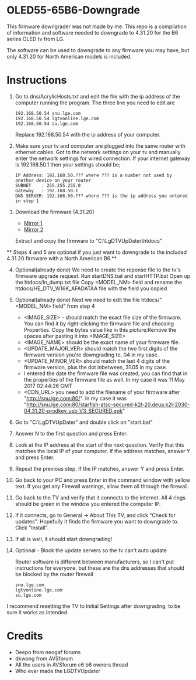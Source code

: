 # OLED55-65B6-Downgrade
This firmware downgrader was not made by me. This repo is a compilation of information and software needed to downgrade to 4.31.20 for the B6 series OLED tv from LG.

The software can be used to downgrade to any firmware you may have, but only 4.31.20 for North American models is included.

# Instructions

1. Go to dns/AcrylicHosts.txt and edit the file with the ip address of the computer running the program. 
   The three line you need to edit are
   ```
   192.168.50.54 snu.lge.com
   192.168.50.54 lgtvonline.lge.com
   192.168.50.54 su.lge.com 
   ```
   Replace 192.168.50.54 with the ip address of your computer.
2. Make sure your tv and computer are plugged into the same router with ethernet cables.
   Got to the network settings on your tv and manually enter the network settings for wired connection.
   If your internet gateway is 192.168.50.1 then your settings should be;
   ```
   IP Address: 192.168.50.??? where ??? is a number not used by another device on your router
   SUBNET    : 255.255.255.0
   Gateway   : 192.168.50.1
   DNS SERVER: 192.168.50.??? where ??? is the ip address you entered in step 1
   ```
3. Download the firmware (4.31.20)

   * [Mirror 1](https://mega.nz/#!b0g3HaCK!1SAhfYg5n5Gpuuap1lNNS01w2wKexFNQ_ps97mTFZqs)
   * [Mirror 2](https://drive.google.com/open?id=0ByCYX-u487QXY1Q0SHN0ekU3SlE)

   Extract and copy the firmware to "C:\LgDTVUpDater\htdocs"

** Steps 4 and 5 are optional if you just want to downgrade to the included 4.31.20 firmware with a North American B6.**
   
4. Optional(already done) 
   We need to create the reponse file to the tv's firmware upgrade request.
   Run startDNS.bat and startHTTP.bat
   Open up the htdocs/in_dump.txt file
   Copy <MODEL_NM> field and rename the htdocs/HE_DTV_W16K_AFADATAA file with the field you copied
5. Optional(already done)
   Next we need to edit the file htdocs/"<MODEL_NM> field" from step 4
   
   * <IMAGE_SIZE> - should match the exact file size of the firmware. You can find it by right-clicking the firmware file and choosing      Properties. Copy the bytes value like in this picture:Remove the spaces after pasting it into <IMAGE_SIZE>
   * <IMAGE_NAME> should be the exact name of your firmware file.
   * <UPDATE_MAJOR_VER> should match the two first digits of the firmware version you're downgrading to, 04 in my case.
   * <UPDATE_MINOR_VER> should match the last 4 digits of the firmware version, plus the dot inbetween, 31.05 in my case.
   * <GMT> I entered the date the firmware file was created, you can find that in the properties of the firmware file as well. In my case it was 11 May 2017 02:44:26 GMT
   * <CDN_URL> you need to add the filename of your firmware after "http://snu.lge.com:80/". In my case it was "http://snu.lge.com:80/starfish-atsc-secured-k2l-20.deua.k2l-2030-04.31.20-prodkey_usb_V3_SECURED.epk"
  
6. Go to "C:\LgDTVUpDater" and double click on "start.bat"

7. Answer N to the first question and press Enter.

8. Look at the IP address at the start of the next question. Verify that this matches the local IP of your computer. If the address matches, answer Y and press Enter.

9. Repeat the previous step. If the IP matches, answer Y and press Enter.

10. Go back to your PC and press Enter in the command window with yellow text. If you get any Firewall warnings, allow them all through the firewall.

11. Go back to the TV and verify that it connects to the internet. All 4 rings should be green in the window you entered the computer IP.

12. If it connects, go to General -> About This TV, and click "Check for updates". Hopefully it finds the firmware you want to downgrade to. Click "Install".

13. If all is well, it should start downgrading!

14. Optional - Block the update servers so the tv can't auto update

    Router software is different between manufacturers, so I can't put instructions for everyone, but these are the dns addresses that should be blocked by the router firewall
    ```
    snu.lge.com
    lgtvonline.lge.com
    su.lge.com 
    ```

I recommend resetting the TV to Initial Settings after downgrading, to be sure it works as intended.

# Credits
* Deepo from neogaf forums
* dkwong from AVSforum
* All the users in AVSforum c6 b6 owners thread
* Who ever made the LGDTVUpdater
